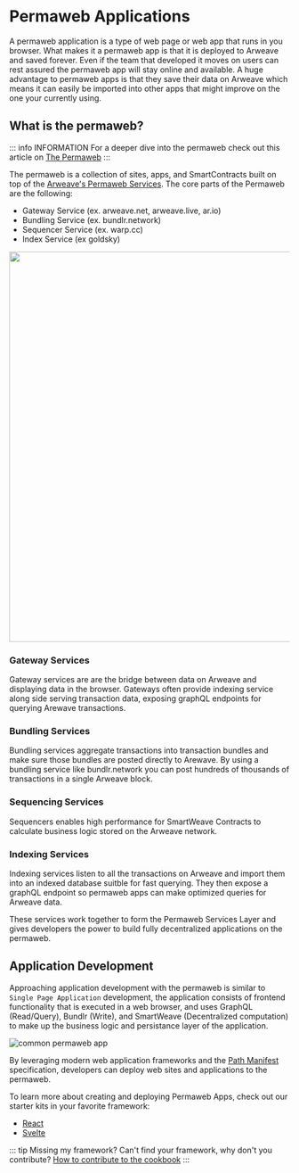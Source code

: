 # Permaweb Applications

A permaweb application is a type of web page or web app that runs in you browser. What makes it a permaweb app is that it is deployed to Arweave and saved forever. Even if the team that developed it moves on users can rest assured the permaweb app will stay online and available. A huge advantage to permaweb apps is that they save their data on Arweave which means it can easily be imported into other apps that might improve on the one your currently using.

## What is the permaweb?

::: info INFORMATION
For a deeper dive into the permaweb check out this article on [The Permaweb](./permaweb.md)
:::

The permaweb is a collection of sites, apps, and SmartContracts built on top of the [Arweave's Permaweb Services](./permaweb.md). The core parts of the Permaweb are the following:

* Gateway Service (ex. arweave.net, arweave.live, ar.io)
* Bundling Service (ex. bundlr.network)
* Sequencer Service (ex. warp.cc)
* Index Service (ex goldsky)

<img src="https://arweave.net/xzg9H90vvfLFxc67Z_c9tWilFTz32gKnKNF6JqbTeRc" width="700">

### Gateway Services

Gateway services are are the bridge between data on Arweave and displaying data in the browser. Gateways often provide indexing service along side serving transaction data, exposing graphQL endpoints for querying Arewave transactions. 

### Bundling Services 

Bundling services aggregate transactions into transaction bundles and make sure those bundles are posted directly to Arewave. By using a bundling service like bundlr.network you can post hundreds of thousands of transactions in a single Arweave block.

### Sequencing Services

Sequencers enables high performance for SmartWeave Contracts to calculate business logic stored on the Arweave network.

### Indexing Services
Indexing services listen to all the transactions on Arweave and import them into an indexed database suitble for fast querying. They then expose
a graphQL endpoint so permaweb apps can make optimized queries for Arweave data.

These services work together to form the Permaweb Services Layer and gives developers the power to build fully decentralized applications on the permaweb.

## Application Development

Approaching application development with the permaweb is similar to `Single Page Application` development, the application consists of frontend functionality that is executed in a web browser, and uses GraphQL (Read/Query), Bundlr (Write), and SmartWeave (Decentralized computation) to make up the business logic and persistance layer of the application. 

![common permaweb app](https://arweave.net/UjbgAk8duudDc97lOYIt7rBVtRHp2Z9F6Ua5OcvwNCk/)

By leveraging modern web application frameworks and the [Path Manifest](./manifests.md) specification, developers can deploy web sites and applications to the permaweb.

To learn more about creating and deploying Permaweb Apps, check out our starter kits in your favorite framework:

* [React](../kits/react.md)
* [Svelte](../kits/svelte.md)

::: tip Missing my framework?
Can't find your framework, why don't you contribute? [How to contribute to the cookbook](../getting-started/contributing.md)
:::